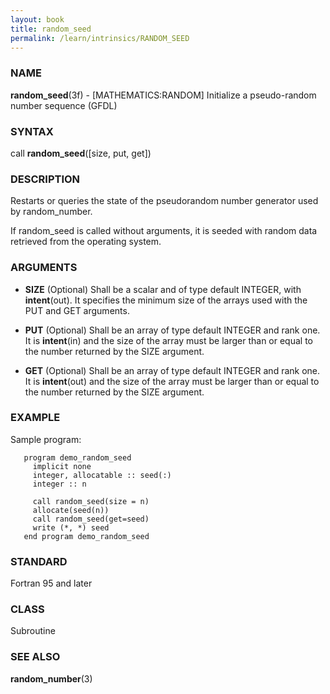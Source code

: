 ```yaml
---
layout: book
title: random_seed
permalink: /learn/intrinsics/RANDOM_SEED
---
```

### NAME

__random\_seed__(3f) - \[MATHEMATICS:RANDOM\] Initialize a pseudo-random number sequence
(GFDL)

### SYNTAX

call __random\_seed__(\[size, put, get\])

### DESCRIPTION

Restarts or queries the state of the pseudorandom number generator used
by random\_number.

If random\_seed is called without arguments, it is seeded with random
data retrieved from the operating system.

### ARGUMENTS

  - __SIZE__
    (Optional) Shall be a scalar and of type default INTEGER, with
    __intent__(out). It specifies the minimum size of the arrays used
    with the PUT and GET arguments.

  - __PUT__
    (Optional) Shall be an array of type default INTEGER and rank one.
    It is __intent__(in) and the size of the array must be larger than
    or equal to the number returned by the SIZE argument.

  - __GET__
    (Optional) Shall be an array of type default INTEGER and rank one.
    It is __intent__(out) and the size of the array must be larger than
    or equal to the number returned by the SIZE argument.

### EXAMPLE

Sample program:

```
   program demo_random_seed
     implicit none
     integer, allocatable :: seed(:)
     integer :: n

     call random_seed(size = n)
     allocate(seed(n))
     call random_seed(get=seed)
     write (*, *) seed
   end program demo_random_seed
```

### STANDARD

Fortran 95 and later

### CLASS

Subroutine

### SEE ALSO

__random\_number__(3)
